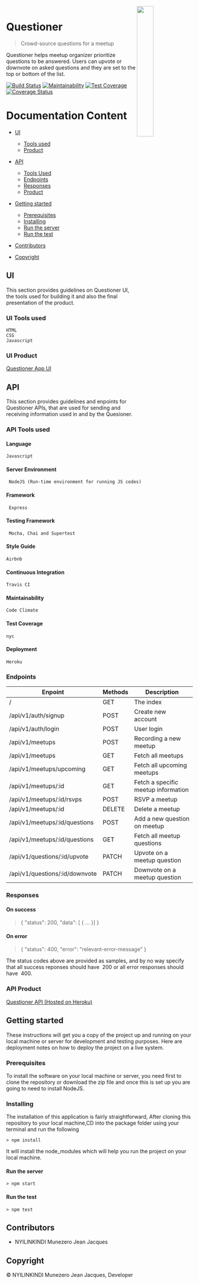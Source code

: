 <img src="https://jnkindi.github.io/Questioner/UI/images/logo-transparent.png" align="right" width= "30%"/>

# Questioner

> Crowd-source questions for a meetup

Questioner helps meetup organizer prioritize questions to be answered. Users can upvote or downvote on asked questions and they are set to the top or bottom of the list.

[![Build Status](https://travis-ci.org/jnkindi/Questioner.svg?branch=develop)](https://travis-ci.org/jnkindi/Questioner)   [![Maintainability](https://api.codeclimate.com/v1/badges/384a63f4eddd9d87d29e/maintainability)](https://codeclimate.com/github/jnkindi/Questioner/maintainability)   [![Test Coverage](https://api.codeclimate.com/v1/badges/384a63f4eddd9d87d29e/test_coverage)](https://codeclimate.com/github/jnkindi/Questioner/test_coverage)   [![Coverage Status](https://coveralls.io/repos/github/jnkindi/Questioner/badge.svg?branch=develop)](https://coveralls.io/github/jnkindi/Questioner?branch=develop)

# Documentation Content

* [UI](#ui)
    * [Tools used](#ui-tools-used)
    * [Product](#ui-product)

* [API](#api)
    * [Tools Used](#api-tools-used)
    * [Endpoints](#endpoints)
    * [Responses](#responses)
    * [Product](#api-product)
* [Getting started](#getting-started)
    * [Prerequisites](#prerequisites)
    * [Installing](#installing)
    * [Run the server](#run-the-server)
    * [Run the test](#run-the-test)

* [Contributors](#contributors)
* [Copyright](#copyright)

## UI

This section provides guidelines on Questioner UI, the tools used for building it and also the final presentation of the product.


### UI Tools used

    HTML
    CSS
    Javascript

### UI Product
[Questioner App UI](https://jnkindi.github.io/Questioner/UI/html/index.html)


## API

This section provides guidelines and enpoints for Questioner APIs, that are used for sending and receiving information used in and by the Quesioner.


### API Tools used

#### Language

```
Javascript
```

#### Server Environment

```
 NodeJS (Run-time environment for running JS codes)
 ```

#### Framework

```
 Express
 ```

#### Testing Framework

```
 Mocha, Chai and Supertest
 ```

#### Style Guide

```
Airbnb
```

#### Continuous Integration

```
Travis CI
```

#### Maintainability

```
Code Climate
```

#### Test Coverage

```
nyc
```

#### Deployment

```
Heroku
```

### Endpoints

| Enpoint | Methods  | Description  |
| ------- | --- | --- |
| / | GET | The index |
| /api/v1/auth/signup | POST | Create new account |
| /api/v1/auth/login | POST | User login |
| /api/v1/meetups | POST | Recording a new meetup |
| /api/v1/meetups | GET | Fetch all meetups |
| /api/v1/meetups/upcoming | GET | Fetch all upcoming meetups |
| /api/v1/meetups/:id | GET | Fetch a specific meetup information |
| /api/v1/meetups/:id/rsvps | POST | RSVP a meetup |
| /api/v1/meetups/:id | DELETE | Delete a meetup |
| /api/v1/meetups/:id/questions | POST | Add a new question on meetup |
| /api/v1/meetups/:id/questions | GET | Fetch all meetup questions  |
| /api/v1/questions/:id/upvote | PATCH | Upvote on a meetup question |
| /api/v1/questions/:id/downvote  | PATCH | Downvote on a meetup question |

### Responses

#### On success

>{ "status": 200, "data": [ { ... }] }
​
#### On error

>{ "status": 400, "error": "relevant-error-message" }
​

The status codes above are provided as samples, and by no way specify that all success
reponses should have ​ 200​​ or all error responses should have ​ 400.

### API Product

[Questioner API (Hosted on Heroku)](https://jnkindi-questioner-app.herokuapp.com)

## Getting started

These instructions will get you a copy of the project up and running on your local machine or server for development and testing purposes. Here are deployment notes on how to deploy the project on a live system.


### Prerequisites

To install the software on your local machine or server, you need first to clone the repository or download the zip file and once this is set up you are going to need to install NodeJS.


### Installing

The installation of this application is fairly straightforward, After cloning this repository to your local machine,CD into the package folder using your terminal and run the following

```
> npm install
```

It will install the node_modules which will help you run the project on your local machine.

#### Run the server

```
> npm start
```

#### Run the test

```
> npm test
```

## Contributors

- NYILINKINDI Munezero Jean Jacques


## Copyright

&copy; NYILINKINDI Munezero Jean Jacques, Developer